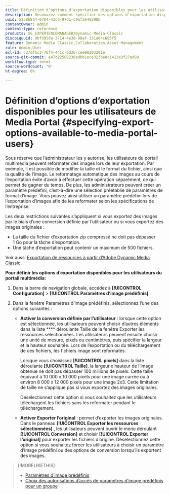 ```yaml
---
title: Définition d’options d’exportation disponibles pour les utilisateurs de Media Portal
description: Découvrez comment spécifier des options d’exportation disponibles pour les utilisateurs du portail multimédia dans Adobe Dynamic Media Classic.
uuid: 5258b8a4-0704-43cd-97d1-c9af2e4e298b
contentOwner: admin
content-type: reference
products: SG_EXPERIENCEMANAGER/Dynamic-Media-Classic
discoiquuid: 9bfd95da-3714-4e38-98af-331a04c685f5
feature: Dynamic Media Classic,Collaboration,Asset Management
role: Admin,User
exl-id: c27df6c2-76f4-441c-bd26-cee98203291e
source-git-commit: e47c22508230adbb1ece323be0c1413a3f27ad89
workflow-type: tm+mt
source-wordcount: '0'
ht-degree: 0%

---
```


# Définition d’options d’exportation disponibles pour les utilisateurs de Media Portal {#specifying-export-options-available-to-media-portal-users}

Sous réserve que l’administrateur les y autorise, les utilisateurs du portail multimédia peuvent reformater des images lors de leur exportation. Par exemple, il est possible de modifier la taille et le format du fichier, ainsi que la qualité de l’image. Le reformatage automatique des images au cours de l’exportation évite d’avoir à effectuer cette opération séparément, ce qui permet de gagner du temps. De plus, les administrateurs peuvent créer un paramètre prédéfini, c’est-à-dire une sélection préétablie de paramètres de format d’image. Vous pouvez ainsi utiliser un paramètre prédéfini lors de l’exportation d’images afin de les reformater selon les spécifications de l’entreprise.

Les deux restrictions suivantes s’appliquent si vous exportez des images par le biais d’une conversion définie par l’utilisateur ou si vous exportez des images originales :

* La taille du fichier d’exportation zip compressé ne doit pas dépasser 1 Go pour la tâche d’exportation.
* Une tâche d’exportation peut contenir un maximum de 500 fichiers.

Voir aussi [Exportation de ressources à partir d’Adobe Dynamic Media Classic](exporting-assets-from-dmc.md#exporting-assets-from_dmc).

**Pour définir les options d’exportation disponibles pour les utilisateurs du portail multimédia:**

1. Dans la barre de navigation globale, accédez à **[!UICONTROL Configuration]** > **[!UICONTROL Paramètres d’image prédéfinis]**.
1. Dans la fenêtre Paramètres d’image prédéfinis, sélectionnez l’une des options suivantes :

   * **Activer la conversion définie par l’utilisateur**  : lorsque cette option est sélectionnée, les utilisateurs peuvent choisir d’autres éléments dans la liste  **** déroulante Taille de la fenêtre Exporter les ressources sélectionnées. Les utilisateurs peuvent ensuite choisir une unité de mesure, pixels ou centimètres, puis spécifier la largeur et la hauteur souhaitée. Lors de l’exportation ou du téléchargement de ces fichiers, les fichiers image sont reformatés.

      Lorsque vous choisissez **[!UICONTROL pixels]** dans la liste déroulante **[!UICONTROL Taille]**, la largeur x hauteur de l’image obtenue ne doit pas dépasser 100 millions de pixels. Cette taille équivaut à 10 000 x 10 000 pixels pour une image carrée ou à environ 8 000 x 12 000 pixels pour une image 2x3. Cette limitation de taille ne s’applique pas si vous exportez des images originales.

      Désélectionnez cette option si vous souhaitez que les utilisateurs téléchargent les fichiers sans les reformater pendant le téléchargement.

   * **Activer Exporter l’original**  : permet d’exporter les images originales. Dans le panneau **[!UICONTROL Exporter les ressources sélectionnées]** , les utilisateurs peuvent ouvrir le menu déroulant **[!UICONTROL Conversion]** et choisir **[!UICONTROL Exporter l’original]** pour exporter les fichiers d’origine. Désélectionnez cette option si vous souhaitez forcer les utilisateurs à choisir un paramètre d’image prédéfini ou des options de conversion lorsqu’ils exportent des images.

>[!MORELIKETHIS]
>
>* [Paramètres d’image prédéfinis](application-setup.md#image_presets)
>* [Choix des autorisations d’accès de paramètres d’image prédéfinis pour un groupe](creating-media-portal-groups.md#choosing_image_preset_access_permissions_for_a_group)

